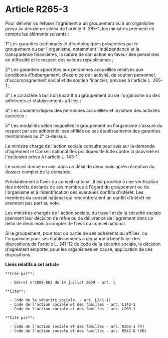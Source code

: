 # Article R265-3

Pour délivrer ou refuser l'agrément à un groupement ou à un organisme prévu au deuxième alinéa de l'article R. 265-1, les
ministres prennent en compte les éléments suivants : 

1° Les garanties techniques et déontologiques présentées par le groupement ou par l'organisme, notamment l'indépendance et la
transparence financières, la nature de son action en faveur des personnes en difficulté et le respect des valeurs
républicaines ; 

2° Les garanties apportées aux personnes accueillies relatives aux conditions d'hébergement, d'exercice de l'activité, de
soutien personnel, d'accompagnement social et de soutien financier, prévues à l'article L. 265-1 ; 

3° Le caractère à but non lucratif du groupement ou de l'organisme ou des adhérents et établissements affiliés ; 

4° Les caractéristiques des personnes accueillies et la nature des activités exercées ; 

5° Les modalités selon lesquelles le groupement ou l'organisme s'assure du respect par ses adhérents, ses affiliés ou ses
établissements des garanties mentionnées au 2° ci-dessus. 

Le ministre chargé de l'action sociale consulte pour avis sur la demande d'agrément le Conseil national des politiques de
lutte contre la pauvreté et l'exclusion prévu à l'article L. 143-1. 

Le conseil donne un avis dans un délai de deux mois après réception du dossier complet de la demande. 

Préalablement à l'avis du conseil national, il est procédé à une vérification des intérêts déclarés de ses membres à l'égard
du groupement ou de l'organisme et à l'identification des éventuels conflits d'intérêt. Les membres du conseil national qui
rencontreraient un conflit d'intérêt ne prennent pas part au vote. 

Les ministres chargés de l'action sociale, du travail et de la sécurité sociale prennent leur décision de refus ou de
délivrance de l'agrément dans un délai de deux mois à compter de l'avis du conseil national. 

Si le groupement, pour tout ou partie de ses adhérents ou affiliés, ou l'organisme pour ses établissements a demandé à
bénéficier des dispositions de l'article L. 241-12 du code de la sécurité sociale, la décision d'agrément emporte, pour les
organismes en cause, application de ces dispositions.

**Liens relatifs à cet article**

	**Créé par**:

	  - Décret n°2009-863 du 14 juillet 2009 - art. 1

	**Cite**:

	  - Code de la sécurité sociale. - art. L241-12
	  - Code de l'action sociale et des familles - art. L143-1
	  - Code de l'action sociale et des familles - art. L265-1

	**Cité par**:

	  - Code de l'action sociale et des familles - art. R265-1 (V)
	  - Code de l'action sociale et des familles - art. R542-6 (VD)
